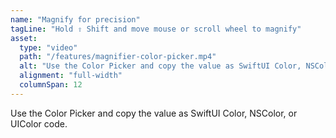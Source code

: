```yaml
---
name: "Magnify for precision"
tagLine: "Hold ⇧ Shift and move mouse or scroll wheel to magnify"
asset:
  type: "video"
  path: "/features/magnifier-color-picker.mp4"
  alt: "Use the Color Picker and copy the value as SwiftUI Color, NSColor, or UIColor code."
  alignment: "full-width"
  columnSpan: 12
---
```


Use the Color Picker and copy the value as SwiftUI Color, NSColor, or UIColor code.
